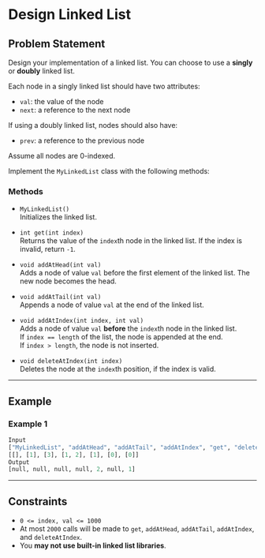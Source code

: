 # Design Linked List

## Problem Statement

Design your implementation of a linked list. You can choose to use a **singly** or **doubly** linked list.

Each node in a singly linked list should have two attributes:
- `val`: the value of the node
- `next`: a reference to the next node

If using a doubly linked list, nodes should also have:
- `prev`: a reference to the previous node

Assume all nodes are 0-indexed.

Implement the `MyLinkedList` class with the following methods:

### Methods

- `MyLinkedList()`  
  Initializes the linked list.

- `int get(int index)`  
  Returns the value of the `index`th node in the linked list. If the index is invalid, return `-1`.

- `void addAtHead(int val)`  
  Adds a node of value `val` before the first element of the linked list. The new node becomes the head.

- `void addAtTail(int val)`  
  Appends a node of value `val` at the end of the linked list.

- `void addAtIndex(int index, int val)`  
  Adds a node of value `val` **before** the `index`th node in the linked list.  
  If `index == length` of the list, the node is appended at the end.  
  If `index > length`, the node is not inserted.

- `void deleteAtIndex(int index)`  
  Deletes the node at the `index`th position, if the index is valid.

---

## Example

### Example 1
```python
Input
["MyLinkedList", "addAtHead", "addAtTail", "addAtIndex", "get", "deleteAtIndex", "get"]
[[], [1], [3], [1, 2], [1], [0], [0]]
Output
[null, null, null, null, 2, null, 1]
```

---

## Constraints

- `0 <= index, val <= 1000`
- At most `2000` calls will be made to `get`, `addAtHead`, `addAtTail`, `addAtIndex`, and `deleteAtIndex`.
- You **may not use built-in linked list libraries**.

